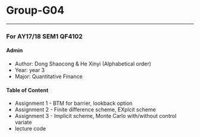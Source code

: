 # Group-G04
------
### For AY17/18 SEM1 QF4102
#### Admin
* Author: Dong Shaocong & He Xinyi (Alphabetical order)
* Year: year 3
* Major: Quantitative Finance

#### Table of Content
* Assignment 1 - BTM for barrier, lookback option
* Assignment 2 - Finite difference scheme, EXplcit scheme
* Assignment 3 - Implicit scheme, Monte Carlo with/without control variate
* lecture code

